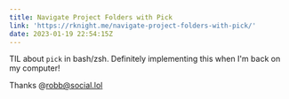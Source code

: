 ```yaml
---
title: Navigate Project Folders with Pick
link: 'https://rknight.me/navigate-project-folders-with-pick/'
date: 2023-01-19 22:54:15Z
---
```


﻿TIL about `pick` in bash/zsh. Definitely implementing this when I'm back on my computer!

T﻿hanks @robb@social.lol
